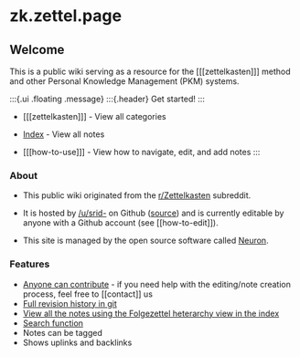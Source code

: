 # zk.zettel.page

## Welcome
This is a public wiki serving as a resource for the [[[zettelkasten]]] method and other Personal Knowledge Management (PKM) systems.

:::{.ui .floating .message}
:::{.header}
Get started!
:::
- [[[zettelkasten]]] - View all categories

- [Index](z-index.html) - View all notes

- [[[how-to-use]]] - View how to navigate, edit, and add notes
:::

### About
- This public wiki originated from the [r/Zettelkasten](https://reddit.com/r/Zettelkasten/) subreddit.

- It is hosted by [/u/srid-](https://www.reddit.com/user/srid-) on Github ([source](https://github.com/Kuratoro/zk.zettel.page)) and is currently editable by anyone with a Github account (see [[how-to-edit]]). 

- This site is managed by the open source software called [Neuron](https://neuron.zettel.page/).

### Features
* [Anyone can contribute](https://github.com/Kuratoro/zk.zettel.page/edit/master/index.md) - if you need help with the editing/note creation process, feel free to [[contact]] us
* [Full revision history in git](https://github.com/Kuratoro/zk.zettel.page/commits/master)
* [View all the notes using the Folgezettel heterarchy view in the index](z-index.html)
* [Search function](./search.html)
* Notes can be tagged
* Shows uplinks and backlinks
